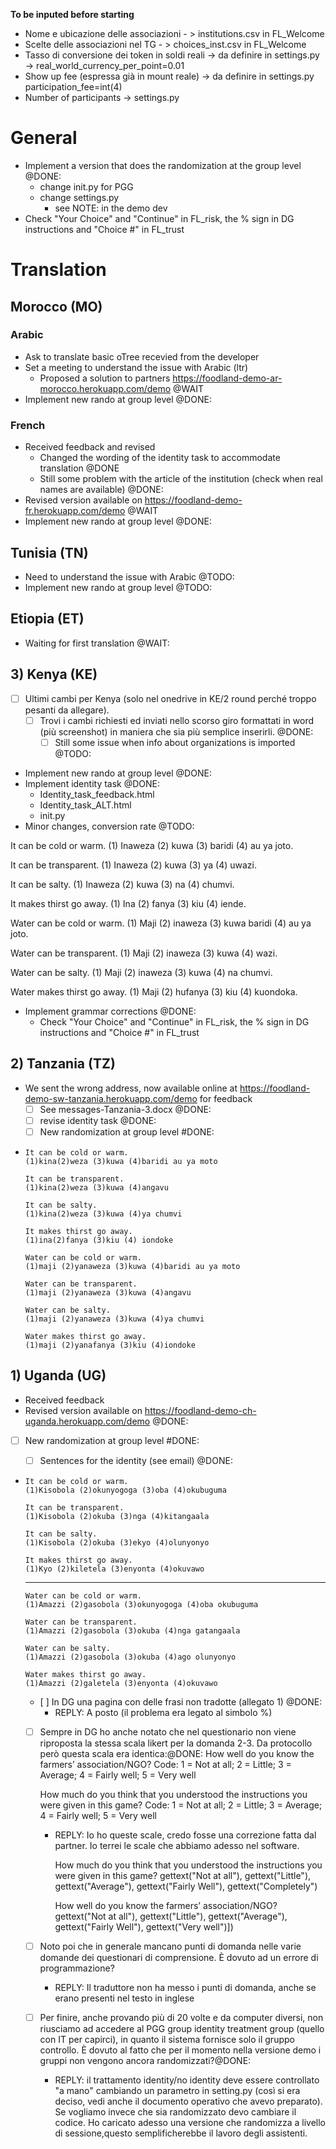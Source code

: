 


**To be inputed before starting**

- Nome e ubicazione delle associazioni - > institutions.csv in FL_Welcome
- Scelte delle associazioni nel TG - > choices_inst.csv in FL_Welcome
- Tasso di conversione dei token in soldi reali -> da definire in settings.py -> real_world_currency_per_point=0.01
- Show up fee (espressa già in mount reale) -> da definire in settings.py participation_fee=int(4)
- Number of participants -> settings.py


# General 

- Implement a version that does the randomization at the group level @DONE:
  - change init.py for PGG
  - change settings.py
    - see NOTE: in the demo dev
- Check "Your Choice" and "Continue" in FL_risk, the % sign in DG instructions and "Choice #" in FL_trust

# Translation

## Morocco (MO)

### Arabic

- Ask to translate basic oTree recevied from the developer 
- Set a meeting to understand the issue with Arabic (ltr)
  - Proposed a solution to partners https://foodland-demo-ar-morocco.herokuapp.com/demo @WAIT
- Implement new rando at group level @DONE:
  
### French

- Received feedback and revised 
  - Changed the wording of the identity task to accommodate translation @DONE
  - Still some problem with the article of the institution (check when real names are available) @DONE:
- Revised version available on https://foodland-demo-fr.herokuapp.com/demo  @WAIT
- Implement new rando at group level @DONE:

## Tunisia (TN)

- Need to understand the issue with Arabic @TODO:
- Implement new rando at group level @TODO:
  
## Etiopia (ET)

- Waiting for first translation  @WAIT:

## 3) Kenya (KE)

- [ ] Ultimi cambi per Kenya (solo nel onedrive in KE/2 round perché troppo pesanti da allegare). 
  - [ ] Trovi i cambi richiesti ed inviati nello scorso giro formattati in word (più screenshot) in maniera che sia più semplice inserirli. @DONE:
    - [ ] Still some issue when info about organizations is imported @TODO:
- Implement new rando at group level @DONE:
- Implement identity task @DONE:
  - Identity_task_feedback.html
  - Identity_task_ALT.html
  - init.py
- Minor changes, conversion rate @TODO:


It can be cold or warm.
(1) Inaweza (2) kuwa (3) baridi (4) au ya joto.

It can be transparent.
(1) Inaweza (2) kuwa (3) ya (4) uwazi.

It can be salty.
(1) Inaweza (2) kuwa (3) na (4) chumvi.

It makes thirst go away.
(1) Ina (2) fanya (3) kiu (4) iende.
 
 
Water can be cold or warm.
(1) Maji (2) inaweza (3) kuwa baridi (4) au ya joto.

Water can be transparent.
(1) Maji (2) inaweza (3) kuwa (4) wazi.

Water can be salty.
(1) Maji (2) inaweza (3) kuwa (4) na chumvi.

Water makes thirst go away.
(1) Maji (2) hufanya (3) kiu (4) kuondoka.

- Implement grammar corrections @DONE:
  - Check "Your Choice" and "Continue" in FL_risk,  the % sign in DG instructions and "Choice #" in FL_trust
  
## 2) Tanzania (TZ)

- We sent the wrong address, now available online at https://foodland-demo-sw-tanzania.herokuapp.com/demo for feedback 
  - [ ] See messages-Tanzania-3.docx @DONE:
  - [ ] revise identity task @DONE:
  - [ ] New randomization at group level #DONE:

-
      It can be cold or warm.
      (1)kina(2)weza (3)kuwa (4)baridi au ya moto

      It can be transparent.
      (1)kina(2)weza (3)kuwa (4)angavu

      It can be salty.
      (1)kina(2)weza (3)kuwa (4)ya chumvi

      It makes thirst go away.
      (1)ina(2)fanya (3)kiu (4) iondoke

      Water can be cold or warm.
      (1)maji (2)yanaweza (3)kuwa (4)baridi au ya moto

      Water can be transparent.
      (1)maji (2)yanaweza (3)kuwa (4)angavu

      Water can be salty.
      (1)maji (2)yanaweza (3)kuwa (4)ya chumvi

      Water makes thirst go away.
      (1)maji (2)yanafanya (3)kiu (4)iondoke
      

## 1) Uganda (UG)

- Received feedback
- Revised version available on https://foodland-demo-ch-uganda.herokuapp.com/demo @DONE:
- [ ] New randomization at group level #DONE:

  - [ ] Sentences for the identity (see email) @DONE:
- 
      It can be cold or warm.
      (1)Kisobola (2)okunyogoga (3)oba (4)okubuguma

      It can be transparent.
      (1)Kisobola (2)okuba (3)nga (4)kitangaala

      It can be salty.
      (1)Kisobola (2)okuba (3)ekyo (4)olunyonyo

      It makes thirst go away.
      (1)Kyo (2)kiletela (3)enyonta (4)okuvawo
     
    ---

      Water can be cold or warm.
      (1)Amazzi (2)gasobola (3)okunyogoga (4)oba okubuguma

      Water can be transparent.
      (1)Amazzi (2)gasobola (3)okuba (4)nga gatangaala

      Water can be salty.
      (1)Amazzi (2)gasobola (3)okuba (4)ago olunyonyo

      Water makes thirst go away.
      (1)Amazzi (2)galetela (3)enyonta (4)okuvawo

    - [ ] In DG una pagina con delle frasi non tradotte (allegato 1) @DONE:
      - REPLY: A posto (il problema era legato al simbolo %)
    - [ ] Sempre in DG ho anche notato che nel questionario non viene riproposta la stessa scala  likert per la domanda 2-3. Da protocollo però questa scala era identica:@DONE:
        How well do you know the farmers’ association/NGO?
        Code: 1 = Not at all; 2 = Little; 3 = Average; 4 = Fairly well; 5 = Very well

        How much do you think that you understood the instructions you were given in this game?
        Code: 1 = Not at all; 2 = Little; 3 = Average; 4 = Fairly well; 5 = Very well

      - REPLY: Io ho queste scale, credo fosse una correzione fatta dal partner. Io terrei le scale che abbiamo adesso nel software. 
  
        How much do you think that you understood the instructions you were given in this game?
        gettext("Not at all"), gettext("Little"), gettext("Average"), gettext("Fairly Well"), gettext("Completely")

        How well do you know the farmers’ association/NGO?
        gettext("Not at all"), gettext("Little"), gettext("Average"), gettext("Fairly Well"), gettext("Very well")])

    - [ ] Noto poi che in generale mancano punti di domanda nelle varie domande dei questionari di comprensione. È dovuto ad un errore di programmazione?
      - REPLY: Il traduttore non ha messo i punti di domanda, anche se erano presenti nel testo in inglese

        
    - [ ] Per finire, anche provando più di 20 volte e da computer diversi, non riusciamo ad accedere al PGG group identity treatment group (quello con IT per capirci), in quanto il sistema fornisce solo il gruppo controllo. È dovuto al fatto che per il momento nella versione demo i gruppi non vengono ancora randomizzati?@DONE:
      - REPLY: il trattamento identity/no identity deve essere controllato "a mano" cambiando un parametro in setting.py (così si era deciso, vedi anche il documento operativo che avevo preparato). Se vogliamo invece che sia randomizzato devo cambiare il codice. Ho caricato adesso una versione che randomizza a livello di sessione,questo semplificherebbe il lavoro degli assistenti.
 
